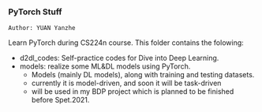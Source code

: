 ### PyTorch Stuff

`Author: YUAN Yanzhe`

Learn PyTorch during CS224n course. This folder contains the folowing:

- d2dl_codes: Self-practice codes for Dive into Deep Learning.
- models: realize some ML&DL models using PyTorch.
  - Models (mainly DL models), along with training and testing datasets.
  - currently it is model-driven, and soon it will be task-driven
  - will be used in my BDP project which is planned to be finished before Spet.2021.